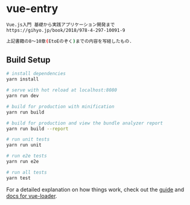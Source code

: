# vue-entry

``` bash
Vue.js入門 基礎から実践アプリケーション開発まで
https://gihyo.jp/book/2018/978-4-297-10091-9

上記書籍の8〜10章(EtoEのぞく)までの内容を写経したもの.
```

## Build Setup

``` bash
# install dependencies
yarn install

# serve with hot reload at localhost:8080
yarn run dev

# build for production with minification
yarn run build

# build for production and view the bundle analyzer report
yarn run build --report

# run unit tests
yarn run unit

# run e2e tests
yarn run e2e

# run all tests
yarn test
```

For a detailed explanation on how things work, check out the [guide](http://vuejs-templates.github.io/webpack/) and [docs for vue-loader](http://vuejs.github.io/vue-loader).
